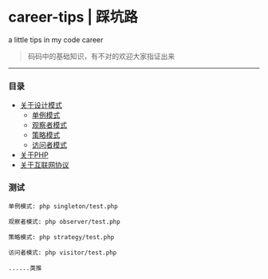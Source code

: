 # career-tips | 踩坑路
a little tips in my code career

> 码码中的基础知识，有不对的欢迎大家指证出来

---

### 目录

- [关于设计模式](https://github.com/TIGERB/career-tips/blob/master/tips-2016.md#设计模式)
  + [单例模式](https://github.com/TIGERB/career-tips/blob/master/singleton/test.php)
  + [观察者模式](https://github.com/TIGERB/career-tips/blob/master/observer/test.php)
  + [策略模式](https://github.com/TIGERB/career-tips/blob/master/strategy/test.php)
  + [访问者模式](https://github.com/TIGERB/career-tips/blob/master/visitor/test.php)
- [关于PHP](https://github.com/TIGERB/career-tips/blob/master/tips-2016.md#php)
- [关于互联网协议](https://github.com/TIGERB/career-tips/blob/master/tips-2016.md#互联网协议)

### 测试

```
单例模式: php singleton/test.php

观察者模式: php observer/test.php

策略模式: php strategy/test.php

访问者模式: php visitor/test.php

......类推

```
